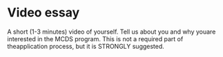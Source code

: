 # Video essay

A short (1-3 minutes) video of yourself. Tell us about you and why youare interested in the MCDS program. This is not a required part of theapplication process, but it is STRONGLY suggested.